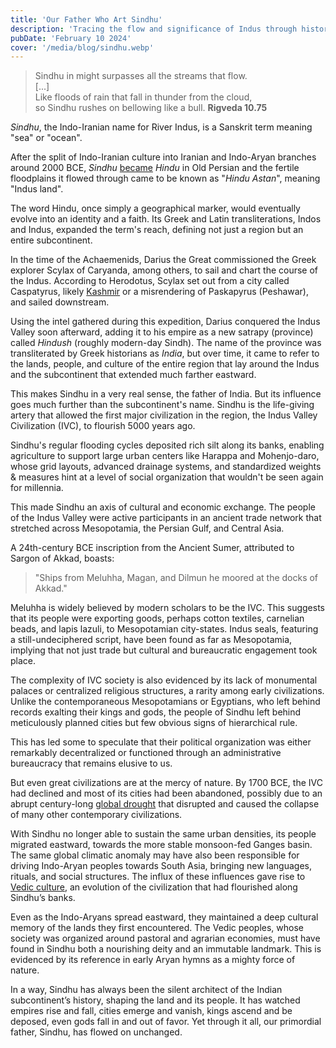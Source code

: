 ```yaml
---
title: 'Our Father Who Art Sindhu'
description: 'Tracing the flow and significance of Indus through history'
pubDate: 'February 10 2024'
cover: '/media/blog/sindhu.webp'
---
```


> Sindhu in might surpasses all the streams that flow.<br/>\[...] <br/>Like floods of rain that fall in thunder from the cloud,<br/>so Sindhu rushes on bellowing like a bull.
> **Rigveda 10.75**

_Sindhu_, the Indo-Iranian name for River Indus, is a Sanskrit term meaning "sea" or "ocean".

After the split of Indo-Iranian culture into Iranian and Indo-Aryan branches around 2000 BCE, _Sindhu_ [became](https://en.wikipedia.org/wiki/Proto-Iranian_language#Development_into_Old_Iranian) _Hindu_ in Old Persian and the fertile floodplains it flowed through came to be known as "_Hindu Astan_", meaning "Indus land".

The word Hindu, once simply a geographical marker, would eventually evolve into an identity and a faith. Its Greek and Latin transliterations, Indos and Indus, expanded the term's reach, defining not just a region but an entire subcontinent.

In the time of the Achaemenids, Darius the Great commissioned the Greek explorer Scylax of Caryanda, among others, to sail and chart the course of the Indus. According to Herodotus, Scylax set out from a city called Caspatyrus, likely [Kashmir](http://www.perseus.tufts.edu/hopper/text?doc=Perseus%3Atext%3A1999.04.0064%3Aentry%3Dcaspatyrus-geo) or a misrendering of Paskapyrus (Peshawar), and sailed downstream.

Using the intel gathered during this expedition, Darius conquered the Indus Valley soon afterward, adding it to his empire as a new satrapy (province) called _Hindush_ (roughly modern-day Sindh). The name of the province was transliterated by Greek historians as _India_, but over time, it came to refer to the lands, people, and culture of the entire region that lay around the Indus and the subcontinent that extended much farther eastward.

This makes Sindhu in a very real sense, the father of India. But its influence goes much further than the subcontinent's name. Sindhu is the life-giving artery that allowed the first major civilization in the region, the Indus Valley Civilization (IVC), to flourish 5000 years ago.

Sindhu's regular flooding cycles deposited rich silt along its banks, enabling agriculture to support large urban centers like Harappa and Mohenjo-daro, whose grid layouts, advanced drainage systems, and standardized weights & measures hint at a level of social organization that wouldn't be seen again for millennia.

This made Sindhu an axis of cultural and economic exchange. The people of the Indus Valley were active participants in an ancient trade network that stretched across Mesopotamia, the Persian Gulf, and Central Asia.

A 24th-century BCE inscription from the Ancient Sumer, attributed to Sargon of Akkad, boasts:

> "Ships from Meluhha, Magan, and Dilmun he moored at the docks of Akkad."

Meluhha is widely believed by modern scholars to be the IVC. This suggests that its people were exporting goods, perhaps cotton textiles, carnelian beads, and lapis lazuli, to Mesopotamian city-states. Indus seals, featuring a still-undeciphered script, have been found as far as Mesopotamia, implying that not just trade but cultural and bureaucratic engagement took place.

The complexity of IVC society is also evidenced by its lack of monumental palaces or centralized religious structures, a rarity among early civilizations. Unlike the contemporaneous Mesopotamians or Egyptians, who left behind records exalting their kings and gods, the people of Sindhu left behind meticulously planned cities but few obvious signs of hierarchical rule.

This has led some to speculate that their political organization was either remarkably decentralized or functioned through an administrative bureaucracy that remains elusive to us.

But even great civilizations are at the mercy of nature. By 1700 BCE, the IVC had declined and most of its cities had been abandoned, possibly due to an abrupt century-long [global drought](https://en.wikipedia.org/wiki/4.2-kiloyear_event) that disrupted and caused the collapse of many other contemporary civilizations.

With Sindhu no longer able to sustain the same urban densities, its people migrated eastward, towards the more stable monsoon-fed Ganges basin. The same global climatic anomaly may have also been responsible for driving Indo-Aryan peoples towards South Asia, bringing new languages, rituals, and social structures. The influx of these influences gave rise to [Vedic culture](https://en.wikipedia.org/wiki/Vedic_period), an evolution of the civilization that had flourished along Sindhu’s banks.

Even as the Indo-Aryans spread eastward, they maintained a deep cultural memory of the lands they first encountered. The Vedic peoples, whose society was organized around pastoral and agrarian economies, must have found in Sindhu both a nourishing deity and an immutable landmark. This is evidenced by its reference in early Aryan hymns as a mighty force of nature.

In a way, Sindhu has always been the silent architect of the Indian subcontinent’s history, shaping the land and its people. It has watched empires rise and fall, cities emerge and vanish, kings ascend and be deposed, even gods fall in and out of favor. Yet through it all, our primordial father, Sindhu, has flowed on unchanged.
